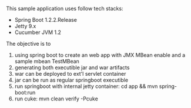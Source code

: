 This sample application uses follow tech stacks:
- Spring Boot 1.2.2.Release
- Jetty 9.x
- Cucumber JVM 1.2

The objective is to 
1. using spring boot to create an web app with JMX MBean enable and a sample mbean TestMBean
2. generating both executible jar and war artifacts
3. war can be deployed to ext'l servlet container
4. jar can be run as regular springboot executible
5. run springboot with internal jetty container: cd app && mvn spring-boot:run 
6. run cuke: mvn clean verify -Pcuke
